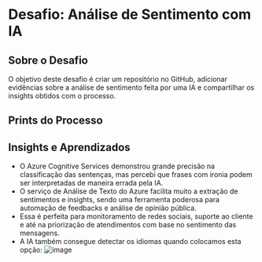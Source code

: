 # Desafio: Análise de Sentimento com IA

## Sobre o Desafio
O objetivo deste desafio é criar um repositório no GitHub, adicionar evidências sobre a análise de sentimento feita por uma IA e compartilhar os insights obtidos com o processo.

## Prints do Processo




## Insights e Aprendizados
- O Azure Cognitive Services demonstrou grande precisão na classificação das sentenças, mas percebi que frases com ironia podem ser interpretadas de maneira errada pela IA.
- O serviço de Análise de Texto do Azure facilita muito a extração de sentimentos e insights, sendo uma ferramenta poderosa para automação de feedbacks e análise de opinião pública.
- Essa é perfeita para monitoramento de redes sociais, suporte ao cliente e até na priorização de atendimentos com base no sentimento das mensagens.
- A IA também consegue detectar os idiomas quando colocamos esta opção:
![image](https://github.com/user-attachments/assets/516085b2-454a-4a09-bcb2-73a6e3f26600)
